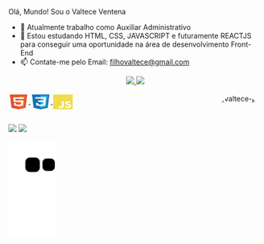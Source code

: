 Olá, Mundo! Sou o Valtece Ventena

- 🔭 Atualmente trabalho como Auxiliar Administrativo
- 🌱 Estou estudando HTML, CSS, JAVASCRIPT e futuramente REACTJS para conseguir uma oportunidade na área de desenvolvimento Front-End
- 📫 Contate-me pelo Email: filhovaltece@gmail.com

<div align="center">
  <a href="https://github.com/Valtece">
  <img height="180em" src="https://github-readme-stats.vercel.app/api?username=Valtece&show_icons=true&theme=dark&include_all_commits=true&count_private=true"/>
  <img height="180em" src="https://github-readme-stats.vercel.app/api/top-langs/?username=Valtece&layout=compact&langs_count=7&theme=dark"/>
</div>
  
  <div style="display: inline_block"><br>
     <img align="center" alt="Valtece-HTML" height="30" width="40" src="https://raw.githubusercontent.com/devicons/devicon/master/icons/html5/html5-original.svg">
  <img align="center" alt="Valtece-CSS" height="30" width="40" src="https://raw.githubusercontent.com/devicons/devicon/master/icons/css3/css3-original.svg">
  <img align="center" alt="Valtece-Js" height="30" width="40" src="https://raw.githubusercontent.com/devicons/devicon/master/icons/javascript/javascript-plain.svg">
  <img align="right" alt="Valtece-pic" height="150" style="border-radius:50px;" src="https://cdn.pixabay.com/photo/2020/08/08/02/56/hacker-5471975_960_720.png">
</div>
  
  ##
 
<div> 
  <a href="https://www.instagram.com/code_front/" target="_blank"><img src="https://img.shields.io/badge/-Instagram-%23E4405F?style=for-the-badge&logo=instagram&logoColor=white" target="_blank"></a>
  <a href="https://www.linkedin.com/in/valtece-filho-36088423b/" target="_blank"><img src="https://img.shields.io/badge/-LinkedIn-%230077B5?style=for-the-badge&logo=linkedin&logoColor=white" target="_blank"></a> 
  
   ![Snake animation](https://github.com/rafaballerini/rafaballerini/blob/output/github-contribution-grid-snake.svg)
 
</div>
